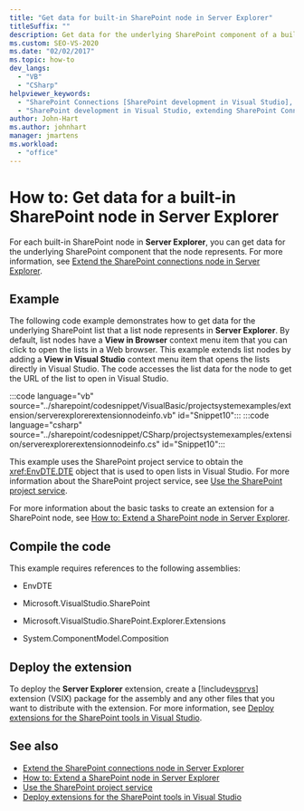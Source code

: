 ```yaml
---
title: "Get data for built-in SharePoint node in Server Explorer"
titleSuffix: ""
description: Get data for the underlying SharePoint component of a built-in SharePoint node in the Server Explorer window of Visual Studio.
ms.custom: SEO-VS-2020
ms.date: "02/02/2017"
ms.topic: how-to
dev_langs:
  - "VB"
  - "CSharp"
helpviewer_keywords:
  - "SharePoint Connections [SharePoint development in Visual Studio], extending a node"
  - "SharePoint development in Visual Studio, extending SharePoint Connections node in Server Explorer"
author: John-Hart
ms.author: johnhart
manager: jmartens
ms.workload:
  - "office"
---
```

# How to: Get data for a built-in SharePoint node in Server Explorer
  For each built-in SharePoint node in **Server Explorer**, you can get data for the underlying SharePoint component that the node represents. For more information, see [Extend the SharePoint connections node in Server Explorer](../sharepoint/extending-the-sharepoint-connections-node-in-server-explorer.md).

## Example
 The following code example demonstrates how to get data for the underlying SharePoint list that a list node represents in **Server Explorer**. By default, list nodes have a **View in Browser** context menu item that you can click to open the lists in a Web browser. This example extends list nodes by adding a **View in Visual Studio** context menu item that opens the lists directly in Visual Studio. The code accesses the list data for the node to get the URL of the list to open in Visual Studio.

 :::code language="vb" source="../sharepoint/codesnippet/VisualBasic/projectsystemexamples/extension/serverexplorerextensionnodeinfo.vb" id="Snippet10":::
 :::code language="csharp" source="../sharepoint/codesnippet/CSharp/projectsystemexamples/extension/serverexplorerextensionnodeinfo.cs" id="Snippet10":::

 This example uses the SharePoint project service to obtain the <xref:EnvDTE.DTE> object that is used to open lists in Visual Studio. For more information about the SharePoint project service, see [Use the SharePoint project service](../sharepoint/using-the-sharepoint-project-service.md).

 For more information about the basic tasks to create an extension for a SharePoint node, see [How to: Extend a SharePoint node in Server Explorer](../sharepoint/how-to-extend-a-sharepoint-node-in-server-explorer.md).

## Compile the code
 This example requires references to the following assemblies:

- EnvDTE

- Microsoft.VisualStudio.SharePoint

- Microsoft.VisualStudio.SharePoint.Explorer.Extensions

- System.ComponentModel.Composition

## Deploy the extension
 To deploy the **Server Explorer** extension, create a [!include[vsprvs](../sharepoint/includes/vsprvs-md.md)] extension (VSIX) package for the assembly and any other files that you want to distribute with the extension. For more information, see [Deploy extensions for the SharePoint tools in Visual Studio](../sharepoint/deploying-extensions-for-the-sharepoint-tools-in-visual-studio.md).

## See also
- [Extend the SharePoint connections node in Server Explorer](../sharepoint/extending-the-sharepoint-connections-node-in-server-explorer.md)
- [How to: Extend a SharePoint node in Server Explorer](../sharepoint/how-to-extend-a-sharepoint-node-in-server-explorer.md)
- [Use the SharePoint project service](../sharepoint/using-the-sharepoint-project-service.md)
- [Deploy extensions for the SharePoint tools in Visual Studio](../sharepoint/deploying-extensions-for-the-sharepoint-tools-in-visual-studio.md)
